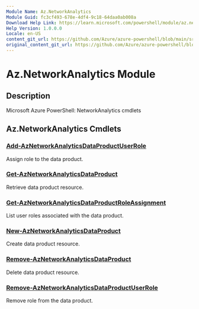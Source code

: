 ```yaml
---
Module Name: Az.NetworkAnalytics
Module Guid: fc3cf493-678e-4df4-9c18-64daa0ab008a
Download Help Link: https://learn.microsoft.com/powershell/module/az.networkanalytics
Help Version: 1.0.0.0
Locale: en-US
content_git_url: https://github.com/Azure/azure-powershell/blob/main/src/NetworkAnalytics/help/Az.NetworkAnalytics.md
original_content_git_url: https://github.com/Azure/azure-powershell/blob/main/src/NetworkAnalytics/help/Az.NetworkAnalytics.md
---
```


# Az.NetworkAnalytics Module
## Description
Microsoft Azure PowerShell: NetworkAnalytics cmdlets

## Az.NetworkAnalytics Cmdlets
### [Add-AzNetworkAnalyticsDataProductUserRole](Add-AzNetworkAnalyticsDataProductUserRole.md)
Assign role to the data product.

### [Get-AzNetworkAnalyticsDataProduct](Get-AzNetworkAnalyticsDataProduct.md)
Retrieve data product resource.

### [Get-AzNetworkAnalyticsDataProductRoleAssignment](Get-AzNetworkAnalyticsDataProductRoleAssignment.md)
List user roles associated with the data product.

### [New-AzNetworkAnalyticsDataProduct](New-AzNetworkAnalyticsDataProduct.md)
Create data product resource.

### [Remove-AzNetworkAnalyticsDataProduct](Remove-AzNetworkAnalyticsDataProduct.md)
Delete data product resource.

### [Remove-AzNetworkAnalyticsDataProductUserRole](Remove-AzNetworkAnalyticsDataProductUserRole.md)
Remove role from the data product.

